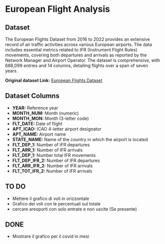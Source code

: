 # European Flight Analysis

## Dataset

The European Flights Dataset from 2016 to 2022 provides an extensive record of air traffic activities across various European airports. The data includes essential metrics related to IFR (Instrument Flight Rules) movements, covering both departures and arrivals as reported by the Network Manager and Airport Operator. The dataset is comprehensive, with 688,099 entries and 14 columns, detailing flights over a span of seven years.

**Original dataset Link:** [European Flights Dataset](https://www.kaggle.com/datasets/umerhaddii/european-flights-dataset)

## Dataset Columns

- **YEAR:** Reference year
- **MONTH_NUM:** Month (numeric)
- **MONTH_MON:** Month (3-letter code)
- **FLT_DATE:** Date of flight
- **APT_ICAO:** ICAO 4-letter airport designator
- **APT_NAME:** Airport name
- **STATE_NAME:** Name of the country in which the airport is located
- **FLT_DEP_1:** Number of IFR departures
- **FLT_ARR_1:** Number of IFR arrivals
- **FLT_DEP_1:** Number total IFR movements
- **FLT_DEP_IFR_2:** Number of IFR departures
- **FLT_ARR_IFR_2:** Number of IFR arrivals
- **FLT_TOT_IFR_2:** Number of IFR arrivals

## TO DO
- Mettere il grafico di voli in orizzontale
- Grafico dei voli con le percentuali sul totale
- cercare areoporti con solo entrate e non uscite (Se presente)

## DONE
- Mostrare il grafico per il covid in mesi